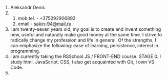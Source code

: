 1. Aleksandr Denis
2. 1. mob.tel. - +375292906892
   2. email - sakin-94@mail.ru
3. I am twenty-seven years old, my goal is to create and invent something new, useful and naturally make good money at the same time. I strive to radically change my profession and life in general. Of the strengths, I can emphasize the following: ease of learning, persistence, interest in programming.
4. I am currently taking the RSSchool JS / FRONT-END course. STAGE 0. I study html, JavaScript, CSS, I also get acquainted with Git, I own VS Code.
5. 